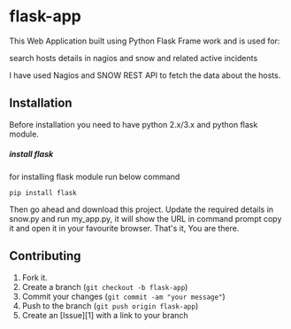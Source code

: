 # flask-app
This Web Application built using Python Flask Frame work and is used for:

search hosts details in nagios and snow and related active incidents

I have used Nagios and SNOW REST API to fetch the data about the hosts.

Installation
-----------

Before installation you need to have python 2.x/3.x and python flask module.

##### install flask
for installing flask module run below command

```
pip install flask
```
Then go ahead and download this project. Update the required details in snow.py and run my_app.py, it will show the URL in command prompt
copy it and open it in your favourite browser. That's it, You are there.


Contributing
------------

1. Fork it.
2. Create a branch (`git checkout -b flask-app`)
3. Commit your changes (`git commit -am "your message"`)
4. Push to the branch (`git push origin flask-app`)
5. Create an [Issue][1] with a link to your branch
